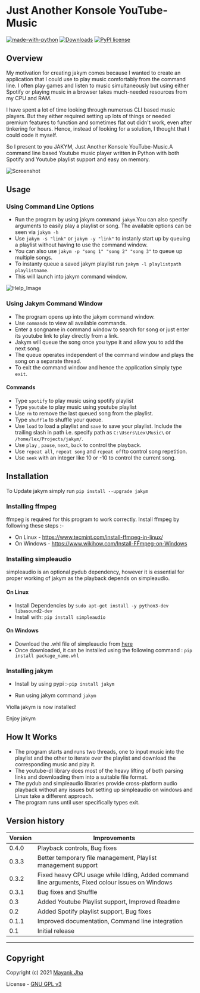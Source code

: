 # Just Another Konsole YouTube-Music

[![made-with-python](https://img.shields.io/badge/Made%20with-Python-1f425f.svg)](https://www.python.org/) [![Downloads](https://static.pepy.tech/personalized-badge/jakym?period=total&units=international_system&left_color=blue&right_color=lightgrey&left_text=Total+Installs)](https://pepy.tech/project/jakym) [![PyPI license](https://img.shields.io/pypi/l/jakym?color=blue&style=plastic)](https://pypi.python.org/pypi/jakym/)

## Overview

My motivation for creating jakym comes because I wanted to create an application that I could use to play music comfortably from the command line. I often play games and listen to music simultaneously but using either Spotify or playing music in a browser takes much-needed resources from my CPU and RAM.

I have spent a lot of time looking through numerous CLI based music players. But they either required setting up lots of things or needed premium features to function and sometimes flat out didn't work, even after tinkering for hours. Hence, instead of looking for a solution, I thought that I could code it myself.

So I present to you JAKYM, Just Another Konsole YouTube-Music.A command line based Youtube music player written in Python with both Spotify and Youtube playlist support and easy on memory.

![Screenshot](https://raw.githubusercontent.com/themayankjha/JAKYM/master/img/screenshot.gif "screenshot")

## Usage

### Using Command Line Options

- Run the program by using jakym command ``` jakym ```.You can also specify arguments to easily play a playlist or song. The available options can be seen via ```jakym -h```
- Use ```jakym -s "link"``` or ```jakym -y "link"``` to instanly start up by queuing a playlist without having to use the command window.
- You can also use ```jakym -p "song 1" "song 2" "song 3"``` to queue up multiple songs.
- To instanty queue a saved jakym playlist run ```jakym -l playlistpath playlistname```.
- This will launch into jakym command window.

![Help_Image](https://raw.githubusercontent.com/themayankjha/JAKYM/master/img/help.png "screenshot")

### Using Jakym Command Window

- The program opens up into the jakym command window.
- Use ```commands``` to view all available commands.
- Enter a songname in command window to search for song or just enter its youtube link to play directly from a link.
- Jakym will queue the song once you type it and allow you to add the next song.
- The queue operates independent of the command window and plays the song on a separate thread.
- To exit the command window and hence the application simply type ```exit```.

#### Commands

- Type ```spotify``` to play music using spotify playlist
- Type ```youtube``` to play music using youtube playlist
- Use ```rm``` to remove the last queued song from the playlist.
- Type ```shuffle``` to shuffle your queue.
- Use ```load``` to load a playlist and ```save``` to save your playlist. Include the trailing slash in path i.e. specify path as ```C:\Users\Lex\Music\``` or ```/home/lex/Projects/jakym/```.
- Use ```play``` , ```pause```, ```next```, ```back``` to control the playback.
- Use ```repeat all```, ```repeat song``` and ```repeat off```to control song repetition.
- Use ```seek``` with an integer like 10 or -10 to control the current song.

## Installation

To Update jakym simply run ```pip install --upgrade jakym```

### Installing ffmpeg

ffmpeg is required for this program to work correctly. Install ffmpeg by following these steps :-

- On Linux - <https://www.tecmint.com/install-ffmpeg-in-linux/>
- On Windows - <https://www.wikihow.com/Install-FFmpeg-on-Windows>

### Installing simpleaudio

simpleaudio is an optional pydub dependency, however it is essential for proper working of jakym as the playback depends on simpleaudio.

#### On Linux

- Install Dependencies by ```sudo apt-get install -y python3-dev libasound2-dev```
- Install with: ```pip install simpleaudio```

#### On Windows

- Download the .whl file of simpleaudio from [here](https://www.lfd.uci.edu/~gohlke/pythonlibs/#simpleaudio)
- Once downloaded, it can be installed using the following command : ```pip install package_name.whl```

### Installing jakym

- Install by using pypi :-``` pip install jakym ```

- Run using jakym command ``` jakym ```

Violla jakym is now installed!

Enjoy jakym

## How It Works

- The program starts and runs two threads, one to input music into the playlist and the other to iterate over the playlist and download the corresponding music and play it.
- The youtube-dl library does most of the heavy lifting of both parsing links and downloading them into a suitable file format.
- The pydub and simpleaudio libraries provide cross-platform audio playback without any issues but setting up simpleaudio on windows and Linux take a different approach.
- The program runs until user specifically types exit.

## Version history

| Version     | Improvements    |
| ----------- | ------------------    |
| 0.4.0       | Playback controls, Bug fixes
| 0.3.3       | Better temporary file management, Playlist management support |
| 0.3.2       | Fixed heavy CPU usage while Idling, Added command line arguments, Fixed colour issues on Windows |
| 0.3.1       | Bug fixes and Shuffle |
| 0.3         | Added Youtube Playlist support, Improved Readme |
| 0.2         | Added Spotify playlist support, Bug fixes |
| 0.1.1       | Improved documentation, Command line integration |
| 0.1         | Initial release |

---

## Copyright

Copyright (c) 2021 [Mayank Jha](https://github.com/themayankjha)

License - [GNU GPL v3](LICENSE)
